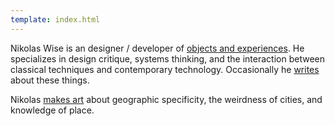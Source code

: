 ```yaml
---
template: index.html
---
```


Nikolas Wise is an designer / developer of [objects and experiences](/projects). He specializes in design critique, systems thinking, and the interaction between classical techniques and contemporary technology. Occasionally he [writes](/texts)  about these things.

Nikolas [makes art](works.nikolas.ws) about geographic specificity, the weirdness of cities, and knowledge of place.
